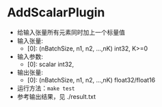 # AddScalarPlugin
+ 给输入张量所有元素同时加上一个标量值
+ 输入张量:
    - [0]: (nBatchSize, n1, n2, ...,nK) int32, K>=0
+ 输入参数:
    - [0]: scalar                       int32,
+ 输出张量:
    - [0]: (nBatchSize, n1, n2, ...,nK) float32/float16
+ 运行方法：`make test`
+ 参考输出结果，见 ./result.txt
